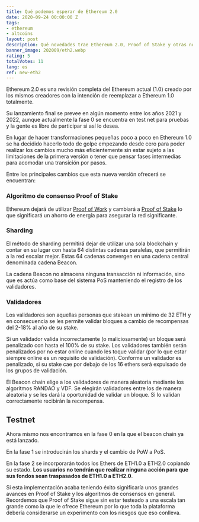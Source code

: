 ```yaml
---
title: Qué podemos esperar de Ethereum 2.0
date: 2020-09-24 00:00:00 Z
tags:
- ethereum
- altcoins
layout: post
description: Qué novedades trae Ethereum 2.0, Proof of Stake y otras novedades.
banner_image: 202009/eth2.webp
rating: 5
totalVotes: 11
lang: es
ref: new-eth2
---
```


Ethereum 2.0 es una revisión completa del Ethereum actual (1.0) creado por los mismos creadores con la intención de reemplazar a Ethereum 1.0 totalmente.

<!--more-->

Su lanzamiento final se prevee en algún momento entre los años 2021 y 2022, aunque actualmente la fase 0 se encuentra en test net para pruebas y la gente es libre de participar si así lo desea.

En lugar de hacer transformaciones pequeñas poco a poco en Ethereum 1.0 se ha decidido hacerlo todo de golpe empezando desde cero para poder realizar los cambios mucho más eficientemente sin estar sujeto a las limitaciones de la primera versión o tener que pensar fases intermedias para acomodar una transición por pasos.

Entre los principales cambios que esta nueva versión ofrecerá se encuentran:

### Algoritmo de consenso Proof of Stake
Ethereum dejará de utilizar [Proof of Work](/que-es-proof-of-work) y cambiará a [Proof of Stake](/proof-of-work-vs-proof-of-stake/) lo que significará un ahorro de energía para asegurar la red significante.

### Sharding
El método de sharding permitirá dejar de utilizar una sola blockchain y contar en su lugar con hasta 64 distintas cadenas paralelas, que permitirán a la red escalar mejor. Estas 64 cadenas convergen en una cadena central denominada cadena Beacon.

La cadena Beacon no almacena ninguna transacción ni información, sino que es actúa como base del sistema PoS manteniendo el registro de los validadores.


### Validadores

Los validadores son aquellas personas que stakean un mínimo de 32 ETH y en consecuencia se les permite validar bloques a cambio de recompensas del 2-18% al año de su stake.

Si un validador valida incorrectamente (o maliciosamente) un bloque será penalizado con hasta el 100% de su stake. Los validadores también serán penalizados por no estar online cuando les toque validar (por lo que estar siempre online es un requisito de validación). Conforme un validador es penalizado, si su stake cae por debajo de los 16 ethers será expulsado de los grupos de validación.

El Beacon chain elige a los validadores de manera aleatoria mediante los algoritmos RANDAO y VDF. Se elegirán validadores entre los de manera aleatoria y se les dará la oportunidad de validar un bloque. Si lo validan correctamente recibirán la recompensa.

## Testnet

Ahora mismo nos encontramos en la fase 0 en la que el beacon chain ya está lanzado.

En la fase 1 se introducirán los shards y el cambio de PoW a PoS.

En la fase 2 se incorporarán todos los Ethers de ETH1.0 a ETH2.0 copiando su estado. **Los usuarios no tendrán que realizar ninguna acción para que sus fondos sean traspasados de ETH1.0 a ETH2.0**.



Si esta implementación acaba teniendo éxito significaría unos grandes avances en Proof of Stake y los algoritmos de consensos en general. Recordemos que Proof of Stake sigue sin estar testeado a una escala tan grande como la que le ofrece Ethereum por lo que toda la plataforma debería considerarse un experimento con los riesgos que eso conlleva.